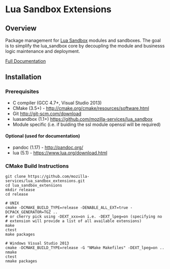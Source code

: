 # Lua Sandbox Extensions

## Overview

Package management for [Lua Sandbox](http://mozilla-services.github.io/lua_sandbox/)
modules and sandboxes. The goal is to simplify the lua_sandbox core by
decoupling the module and businesss logic maintenance and deployment.

[Full Documentation](http://mozilla-services.github.io/lua_sandbox_extensions)

## Installation

### Prerequisites
* C compiler (GCC 4.7+, Visual Studio 2013)
* CMake (3.5+) - http://cmake.org/cmake/resources/software.html
* Git http://git-scm.com/download
* luasandbox (1.1+) https://github.com/mozilla-services/lua_sandbox
* Module specific (i.e. if buiding the ssl module openssl will be required)

#### Optional (used for documentation)
* pandoc (1.17) - http://pandoc.org/
* lua (5.1) - https://www.lua.org/download.html

### CMake Build Instructions

    git clone https://github.com/mozilla-services/lua_sandbox_extensions.git
    cd lua_sandbox_extensions
    mkdir release
    cd release

    # UNIX
    cmake -DCMAKE_BUILD_TYPE=release -DENABLE_ALL_EXT=true -DCPACK_GENERATOR=TGZ ..
    # or cherry pick using -DEXT_xxx=on i.e. -DEXT_lpeg=on (specifying no
    # extension will provide a list of all available extensions)
    make
    ctest
    make packages

    # Windows Visual Studio 2013
    cmake -DCMAKE_BUILD_TYPE=release -G "NMake Makefiles" -DEXT_lpeg=on ..
    nmake
    ctest
    nmake packages
